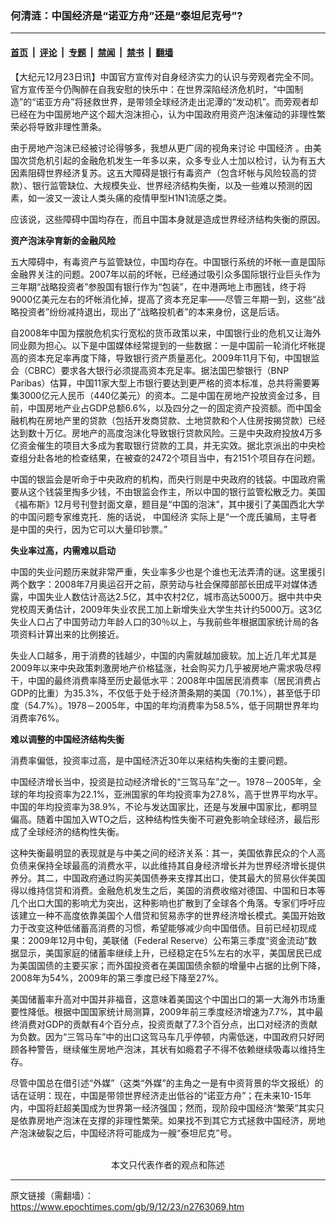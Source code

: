 ### 何清涟：中国经济是“诺亚方舟”还是“泰坦尼克号”?

---

#### [首页](../../../..?n2763069) &nbsp;|&nbsp; [评论](../../../../../epoch-comment?n2763069) &nbsp;|&nbsp; [专题](../../../../../epoch-special?n2763069) &nbsp;|&nbsp; [禁闻](../../../../../epoch-news?n2763069) &nbsp;|&nbsp; [禁书](../../../../../books?n2763069) &nbsp;|&nbsp; [翻墙](https://github.com/gfw-breaker/nogfw/blob/master/README.md?n2763069)


<div class="post_content" id="artbody" itemprop="articleBody">
 <!-- article content begin -->
 <p>
  【大纪元12月23日讯】中国官方宣传对自身经济实力的认识与旁观者完全不同。官方宣传至今仍陶醉在自我安慰的快乐中：在世界深陷经济危机时，“中国制造”的“诺亚方舟”将拯救世界，是带领全球经济走出泥潭的“发动机”。而旁观者却已经在为中国房地产这个超大泡沫担心，认为中国政府用资产泡沫催动的非理性繁荣必将导致非理性萧条。
 </p>
 <p>
  由于房地产泡沫已经被讨论得够多，我想从更广阔的视角来讨论
  <ok href="https://www.epochtimes.com/gb/tag/%E4%B8%AD%E5%9B%BD%E7%BB%8F%E6%B5%8E.html">
   中国经济
  </ok>
  。由美国次贷危机引起的金融危机发生一年多以来，众多专业人士加以检讨，认为有五大因素阻碍世界经济复苏。这五大障碍是银行有毒资产（包含坏帐与风险较高的贷款）、银行监管缺位、大规模失业、世界经济结构失衡，以及一些难以预测的因素，如一波又一波让人类头痛的疫情甲型H1N1流感之类。
 </p>
 <p>
  应该说，这些障碍中国均存在，而且中国本身就是造成世界经济结构失衡的原因。
 </p>
 <p>
  <b>
   资产泡沫孕育新的金融风险
  </b>
 </p>
 <p>
  五大障碍中，有毒资产与监管缺位，中国均存在。中国银行系统的坏帐一直是国际金融界关注的问题。2007年以前的坏帐，已经通过吸引众多国际银行业巨头作为三年期“战略投资者”参股国有银行作为“包装”，在中港两地上市圈钱，终于将9000亿美元左右的坏帐消化掉，提高了资本充足率——尽管三年期一到，这些“战略投资者”纷纷减持退出，现出了“战略投机者”的本来身份，这是后话。
 </p>
 <p>
  自2008年中国为摆脱危机实行宽松的货币政策以来，中国银行业的危机又让海外同业颇为担心。以下是中国媒体经常提到的一些数据：一是中国前一轮消化坏帐提高的资本充足率再度下降，导致银行资产质量恶化。2009年11月下旬，中国银监会（CBRC）要求各大银行必须提高资本充足率。据法国巴黎银行（BNP Paribas）估算，中国11家大型上市银行要达到更严格的资本标准，总共将需要筹集3000亿元人民币（440亿美元）的资本。二是中国在房地产投放资金过多，目前，中国房地产业占GDP总额6.6%，以及四分之一的固定资产投资额。而中国金融机构在房地产里的贷款（包括开发商贷款、土地贷款和个人住房按揭贷款）已经达到数十万亿。房地产的高度泡沫化导致银行贷款风险。三是中央政府投放4万多亿资金催生的项目大多成为套取银行贷款的工具，并无实效。据北京派出的中央检查组分赴各地的检查结果，在被查的2472个项目当中，有2151个项目存在问题。
 </p>
 <p>
  中国的银监会是听命于中央政府的机构，而央行则是中央政府的钱袋。中国政府需要从这个钱袋里掏多少钱，不由银监会作主，所以中国的银行监管松散乏力。美国《福布斯》12月号刊登封面文章，题目是“中国的泡沫”，其中援引了美国西北大学的中国问题专家维克托．施的话说，
  <ok href="https://www.epochtimes.com/gb/tag/%E4%B8%AD%E5%9B%BD%E7%BB%8F%E6%B5%8E.html">
   中国经济
  </ok>
  实际上是“一个庞氏骗局，主导者是中国的央行，因为它可以大量印钞票。”
 </p>
 <p>
  <b>
   失业率过高，内需难以启动
  </b>
 </p>
 <p>
  中国的失业问题历来就非常严重，失业率多少也是个谁也无法弄清的谜。这里援引两个数字：2008年7月奥运召开之前，原劳动与社会保障部部长田成平对媒体透露，中国失业人数估计高达2.5亿，其中农村2亿，城市高达5000万。据中共中央党校周天勇估计，2009年失业农民工加上新增失业大学生共计约5000万。这3亿失业人口占了中国劳动力年龄人口的30％以上，与我前些年根据国家统计局的各项资料计算出来的比例接近。
 </p>
 <p>
  失业人口越多，用于消费的钱越少，中国的内需就越加疲软。加上近几年尤其是2009年以来中央政策刺激房地产价格猛涨，社会购买力几乎被房地产需求吸尽榨干，中国的最终消费率降至历史最低水平：2008年中国居民消费率（居民消费占GDP的比重）为35.3%，不仅低于处于经济萧条期的美国（70.1%），甚至低于印度（54.7%）。1978－2005年，中国的年均消费率为58.5%，低于同期世界年均消费率76%。
 </p>
 <p>
  <b>
   难以调整的中国经济结构失衡
  </b>
 </p>
 <p>
  消费率偏低，投资率过高，是中国经济近30年以来结构失衡的主要问题。
 </p>
 <p>
  中国经济增长当中，投资是拉动经济增长的“三驾马车”之一。1978－2005年，全球的年均投资率为22.1%，亚洲国家的年均投资率为27.8%，高于世界平均水平。中国的年均投资率为38.9%，不论与发达国家比，还是与发展中国家比，都明显偏高。随着中国加入WTO之后，这种结构性失衡不可避免影响全球经济，最后形成了全球经济的结构性失衡。
 </p>
 <p>
  这种失衡最明显的表现就是与中美之间的经济关系：其一，美国依靠民众的个人高负债来保持全球最高的消费水平，以此维持其自身经济增长并为世界经济增长提供养分。其二，中国政府通过购买美国债券来支撑其出口，使其最大的贸易伙伴美国得以维持信贷和消费。金融危机发生之后，美国的消费收缩对德国、中国和日本等几个出口大国的影响尤为突出，这种影响也扩散到了全球各个角落。专家们呼吁应该建立一种不高度依靠美国个人借贷和贸易赤字的世界经济增长模式。美国开始致力于改变这种低储蓄高消费的习惯，希望能够减少向中国借债。目前已经初现成果：2009年12月中旬，美联储（Federal Reserve）公布第三季度“资金流动”数据显示，美国家庭的储蓄率继续上升，已经稳定在5%左右的水平，美国居民已成为美国国债的主要买家；而外国投资者在美国国债余额的增量中占据的比例下降，2008年为54%，2009年的第三季度已经下降至27%。
 </p>
 <p>
  美国储蓄率升高对中国并非福音，这意味着美国这个中国出口的第一大海外市场重要性降低。根据中国国家统计局测算，2009年前三季度经济增速为7.7%，其中最终消费对GDP的贡献有4个百分点，投资贡献了7.3个百分点，出口对经济的贡献为负数。因为“三驾马车”中的出口这驾马车几乎停顿，内需低迷，中国政府只好罔顾各种警告，继续催生房地产泡沫，其状有如瘾君子不得不依赖继续吸毒以维持生存。
 </p>
 <p>
  尽管中国总在借引述“外媒”（这类“外媒”的主角之一是有中资背景的华文报纸）的话在证明：现在，中国是带领世界经济走出低谷的“诺亚方舟”；在未来10-15年内，中国将赶超美国成为世界第一经济强国；然而，现阶段中国经济“繁荣”其实只是依靠房地产泡沫在支撑的非理性繁荣。如果找不到其它方式拯救中国经济，房地产泡沫破裂之后，中国经济将可能成为一艘“泰坦尼克”号。
  <br/>
  <font color="#ffffff">
   (http://www.dajiyuan.com)
  </font>
  <br/>
  <center>
   <font class="GY13">
    本文只代表作者的观点和陈述
   </font>
  </center>
 </p>
 <!-- article content end -->
 <div id="below_article_ad">
 </div>
</div>


---

原文链接（需翻墙）：https://www.epochtimes.com/gb/9/12/23/n2763069.htm